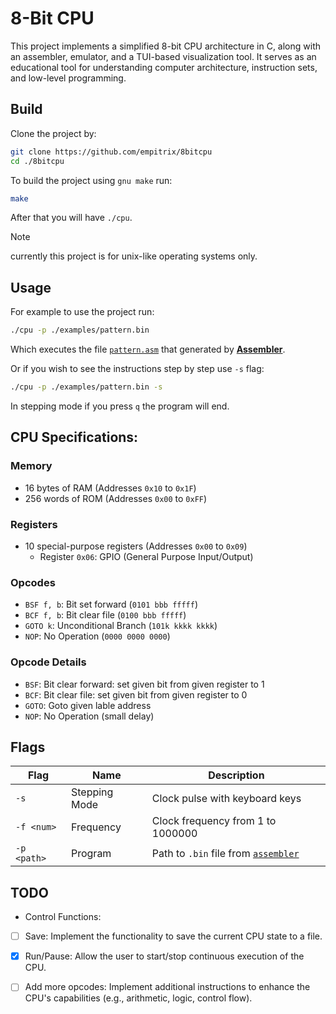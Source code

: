 # 8-Bit CPU
This project implements a simplified 8-bit CPU architecture in C, along with an assembler, emulator, and a TUI-based visualization tool. It serves as an educational tool for understanding computer architecture, instruction sets, and low-level programming.

## Build
Clone the project by:
```bash
git clone https://github.com/empitrix/8bitcpu
cd ./8bitcpu
```

To build the project using `gnu make` run:
```bash
make
```
After that you will have `./cpu`.

> [!NOTE]
> currently this project is for unix-like operating systems only.


## Usage
For example to use the project run:
```bash
./cpu -p ./examples/pattern.bin
```

Which executes the file [`pattern.asm`](https://github.com/Empitrix/assembler/blob/master/examples/pattern.asm) that generated by [**Assembler**](https://github.com/Empitrix/assembler).

Or if you wish to see the instructions step by step use `-s` flag:
```bash
./cpu -p ./examples/pattern.bin -s
```
In stepping mode if you press `q` the program will end.


## CPU Specifications:
### Memory
- 16 bytes of RAM (Addresses `0x10` to `0x1F`)
- 256 words of ROM (Addresses `0x00` to `0xFF`)

### Registers
- 10 special-purpose registers (Addresses `0x00` to `0x09`)
  - Register `0x06`: GPIO (General Purpose Input/Output)

### Opcodes
- `BSF f, b`: Bit set forward (`0101 bbb fffff`)
- `BCF f, b`: Bit clear file (`0100 bbb fffff`)
- `GOTO k`: Unconditional Branch (`101k kkkk kkkk`)
- `NOP`: No Operation (`0000 0000 0000`)

### Opcode Details
- `BSF`: Bit clear forward: set given bit from given register to 1
- `BCF`: Bit clear file: set given bit from given register to 0
- `GOTO`: Goto given lable address
- `NOP`: No Operation (small delay)


## Flags
| Flag        | Name          | Description                       |
|-------------|---------------|-----------------------------------|
| `-s`        | Stepping Mode | Clock pulse with keyboard keys    |
| `-f <num>`  | Frequency     | Clock frequency from 1 to 1000000 |
| `-p <path>` | Program       | Path to `.bin` file from [`assembler`](https://github.com/empitrix/assembler) |


## TODO
* Control Functions:
- [ ] Save: Implement the functionality to save the current CPU state to a file.
- [x] Run/Pause: Allow the user to start/stop continuous execution of the CPU.
- [ ] Add more opcodes: Implement additional instructions to enhance the CPU's capabilities (e.g., arithmetic, logic, control flow).

